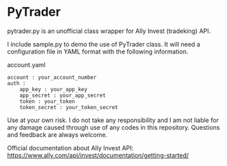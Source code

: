 # PyTrader
pytrader.py is an unofficial class wrapper for Ally Invest (tradeking) API.

I include sample.py to demo the use of PyTrader class. It will need a configuration file in YAML format with the following information.

account.yaml
```
account : your_account_number
auth :
    app_key : your_app_key
    app_secret : your_app_secret
    token : your_token
    token_secret : your_token_secret
```

Use at your own risk. I do not take any responsibility and I am not liable for any damage caused through use of any codes in this repository. Questions and feedback are always welcome.

Official documentation about Ally Invest API:
https://www.ally.com/api/invest/documentation/getting-started/
